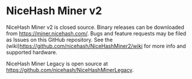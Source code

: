 # NiceHash Miner v2
NiceHash Miner v2 is closed source. Binary releases can be downloaded from
<https://miner.nicehash.com/>. Bugs and feature requests may be filed as Issues
on this GitHub repository. See the
(wiki)<https://github.com/nicehash/NiceHashMiner2/wiki> for more info and
supported hardware.

NiceHash Miner Legacy is open source at
<https://github.com/nicehash/NiceHashMinerLegacy>.